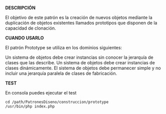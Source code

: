 **DESCRIPCIÓN**

El objetivo de este patrón es la creación de nuevos objetos mediante la duplicación de objetos existentes llamados prototipos que disponen de la capacidad de clonación.

**CUANDO USARLO**

El patrón Prototype se utiliza en los dominios siguientes:

Un sistema de objetos debe crear instancias sin conocer la jerarquía de clases que las describe.
Un sistema de objetos debe crear instancias de clases dinámicamente.
El sistema de objetos debe permanecer simple y no incluir una jerarquía paralela de clases de fabricación.

**TEST**

En consola puedes ejecutar el test
    
    cd /path/PatronesDiseno/construccion/prototype
    /usr/bin/php index.php